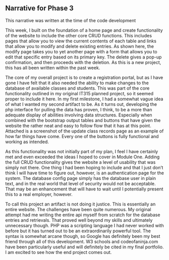 ## Narrative for Phase 3

This narrative was written at the time of the code development

  This week, I built on the foundation of a home page and create functionality of the website to include the other core CRUD functions.  This includes pages that allow you to view the current contents of each table and links that allow you to modify and delete existing entries.  As shown here, the modify page takes you to yet another page with a form that allows you to edit that specific entry based on its primary key.  The delete gives a pop-up confirmation, and then proceeds with the deletion.  As this is a new project, this has all been written within the past week.
  
The core of my overall project is to create a registration portal, but as I have gone I have felt that it also needed the ability to make changes to the database of available classes and students.  This was part of the core functionality outlined in my original IT315 planned project, so it seemed proper to include it here.  In my first milestone, I had a somewhat vague idea of what I wanted my second artifact to be.  As it turns out, developing the php interface for pulling the data has proven, I think, to be a more than adequate display of abilities involving data structures.  Especially when combined with the bootstrap output tables and buttons that have given the website the rather neat and easy to follow flow that it has at this point.  Attached is a screenshot of the update class records page as an example of how far things have come.  Every one of the buttons is fully functional and working as intended.
  
As this functionality was not initially part of my plan, I feel I have certainly met and even exceeded the ideas I hoped to cover in Module One.  Adding the full CRUD functionality gives the website a level of usability that was simply not there.  One thing I had been hoping to include and that I just don’t think I will have time to figure out, however, is an authentication page for the system.  The database config page simply has the database user in plain text, and in the real world that level of security would not be acceptable.  That may be an enhancement that will have to wait until I potentially present this to a real employer, however. 
  
To call this project an artifact is not doing it justice.  This is essentially an entire website.  The challenges have been quite numerous.  My original attempt had me writing the entire api myself from scratch for the database entries and retrievals.  That proved well beyond my skills and ultimately unnecessary though.  PHP was a scripting language I had never worked with before but it has turned out to be an extraordinarily powerful tool.  The syntax is somewhat arcane though, so Google has definitely been my best friend through all of this development.  W3 schools and codeofaninja.com have been particularly useful and will definitely be cited in my final portfolio.  I am excited to see how the end project comes out. 


